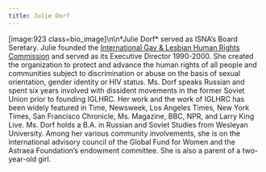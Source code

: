```yaml
---
title: Julie Dorf
---
```


[image:923 class=bio_image]\n\n\*Julie Dorf\* served as <span class="caps">ISNA</span>’s Board Seretary. Julie founded the [International Gay & Lesbian Human Rights Commission][1] and served as its Executive Director 1990-2000. She created the organization to protect and advance the human rights of all people and communities subject to discrimination or abuse on the basis of sexual orientation, gender identity or <span class="caps">HIV</span> status. Ms. Dorf speaks Russian and spent six years involved with dissident movements in the former Soviet Union prior to founding <span class="caps">IGLHRC</span>. Her work and the work of <span class="caps">IGLHRC</span> has been widely featured in Time, Newsweek, Los Angeles Times, New York Times, San Francisco Chronicle, Ms. Magazine, <span class="caps">BBC</span>, <span class="caps">NPR</span>, and Larry King Live. Ms. Dorf holds a B.A. in Russian and Soviet Studies from Wesleyan University. Among her various community involvements, she is on the international advisory council of the Global Fund for Women and the Astraea Foundation’s endowment committee. She is also a parent of a two-year-old girl.

 [1]: http://www.iglhrc.org/site/iglhrc/ "IGLHRC"